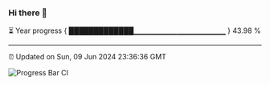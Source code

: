 ### Hi there 👋

⏳ Year progress { █████████████▁▁▁▁▁▁▁▁▁▁▁▁▁▁▁▁▁ } 43.98 %

---

⏰ Updated on Sun, 09 Jun 2024 23:36:36 GMT

![Progress Bar CI](https://github.com/IshwaranRudhara/GIT-ACTION/workflows/Progress%20Bar%20CI/badge.svg)
